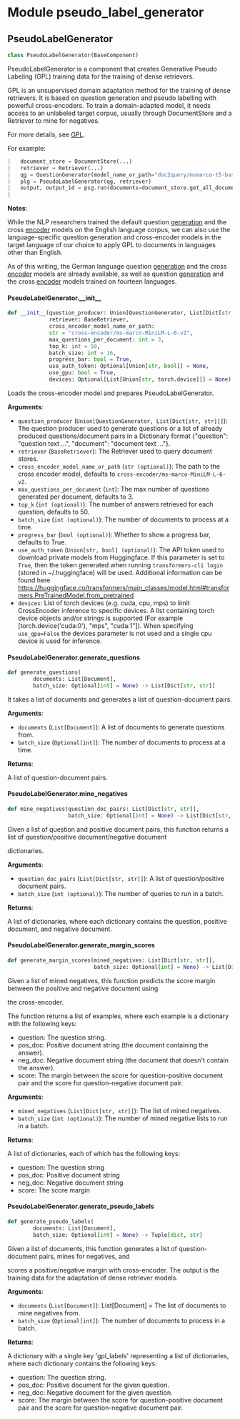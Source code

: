 <a id="pseudo_label_generator"></a>

# Module pseudo\_label\_generator

<a id="pseudo_label_generator.PseudoLabelGenerator"></a>

## PseudoLabelGenerator

```python
class PseudoLabelGenerator(BaseComponent)
```

PseudoLabelGenerator is a component that creates Generative Pseudo Labeling (GPL) training data for the
training of dense retrievers.

GPL is an unsupervised domain adaptation method for the training of dense retrievers. It is based on question
generation and pseudo labelling with powerful cross-encoders. To train a domain-adapted model, it needs access
to an unlabeled target corpus, usually through DocumentStore and a Retriever to mine for negatives.

For more details, see [GPL](https://github.com/UKPLab/gpl).

For example:


```python
|   document_store = DocumentStore(...)
|   retriever = Retriever(...)
|   qg = QuestionGenerator(model_name_or_path="doc2query/msmarco-t5-base-v1")
|   plg = PseudoLabelGenerator(qg, retriever)
|   output, output_id = psg.run(documents=document_store.get_all_documents())
|
```

**Notes**:


  While the NLP researchers trained the default question
  [generation](https://huggingface.co/doc2query/msmarco-t5-base-v1) and the cross
  [encoder](https://huggingface.co/cross-encoder/ms-marco-MiniLM-L-6-v2) models on
  the English language corpus, we can also use the language-specific question generation and
  cross-encoder models in the target language of our choice to apply GPL to documents in languages
  other than English.

  As of this writing, the German language question
  [generation](https://huggingface.co/ml6team/mt5-small-german-query-generation) and the cross
  [encoder](https://huggingface.co/ml6team/cross-encoder-mmarco-german-distilbert-base) models are
  already available, as well as question [generation](https://huggingface.co/doc2query/msmarco-14langs-mt5-base-v1)
  and the cross [encoder](https://huggingface.co/cross-encoder/mmarco-mMiniLMv2-L12-H384-v1)
  models trained on fourteen languages.

<a id="pseudo_label_generator.PseudoLabelGenerator.__init__"></a>

#### PseudoLabelGenerator.\_\_init\_\_

```python
def __init__(question_producer: Union[QuestionGenerator, List[Dict[str, str]]],
             retriever: BaseRetriever,
             cross_encoder_model_name_or_path:
             str = "cross-encoder/ms-marco-MiniLM-L-6-v2",
             max_questions_per_document: int = 3,
             top_k: int = 50,
             batch_size: int = 16,
             progress_bar: bool = True,
             use_auth_token: Optional[Union[str, bool]] = None,
             use_gpu: bool = True,
             devices: Optional[List[Union[str, torch.device]]] = None)
```

Loads the cross-encoder model and prepares PseudoLabelGenerator.

**Arguments**:

- `question_producer` (`Union[QuestionGenerator, List[Dict[str, str]]]`): The question producer used to generate questions or a list of already produced
questions/document pairs in a Dictionary format {"question": "question text ...", "document": "document text ..."}.
- `retriever` (`BaseRetriever`): The Retriever used to query document stores.
- `cross_encoder_model_name_or_path` (`str (optional)`): The path to the cross encoder model, defaults to
`cross-encoder/ms-marco-MiniLM-L-6-v2`.
- `max_questions_per_document` (`int`): The max number of questions generated per document, defaults to 3.
- `top_k` (`int (optional)`): The number of answers retrieved for each question, defaults to 50.
- `batch_size` (`int (optional)`): The number of documents to process at a time.
- `progress_bar` (`bool (optional)`): Whether to show a progress bar, defaults to True.
- `use_auth_token` (`Union[str, bool] (optional)`): The API token used to download private models from Huggingface.
If this parameter is set to `True`, then the token generated when running
`transformers-cli login` (stored in ~/.huggingface) will be used.
Additional information can be found here
https://huggingface.co/transformers/main_classes/model.html#transformers.PreTrainedModel.from_pretrained
- `devices`: List of torch devices (e.g. cuda, cpu, mps) to limit CrossEncoder inference to specific devices.
A list containing torch device objects and/or strings is supported (For example
[torch.device('cuda:0'), "mps", "cuda:1"]). When specifying `use_gpu=False` the devices
parameter is not used and a single cpu device is used for inference.

<a id="pseudo_label_generator.PseudoLabelGenerator.generate_questions"></a>

#### PseudoLabelGenerator.generate\_questions

```python
def generate_questions(
        documents: List[Document],
        batch_size: Optional[int] = None) -> List[Dict[str, str]]
```

It takes a list of documents and generates a list of question-document pairs.

**Arguments**:

- `documents` (`List[Document]`): A list of documents to generate questions from.
- `batch_size` (`Optional[int]`): The number of documents to process at a time.

**Returns**:

A list of question-document pairs.

<a id="pseudo_label_generator.PseudoLabelGenerator.mine_negatives"></a>

#### PseudoLabelGenerator.mine\_negatives

```python
def mine_negatives(question_doc_pairs: List[Dict[str, str]],
                   batch_size: Optional[int] = None) -> List[Dict[str, str]]
```

Given a list of question and positive document pairs, this function returns a list of question/positive document/negative document

dictionaries.

**Arguments**:

- `question_doc_pairs` (`List[Dict[str, str]]`): A list of question/positive document pairs.
- `batch_size` (`int (optional)`): The number of queries to run in a batch.

**Returns**:

A list of dictionaries, where each dictionary contains the question, positive document,
and negative document.

<a id="pseudo_label_generator.PseudoLabelGenerator.generate_margin_scores"></a>

#### PseudoLabelGenerator.generate\_margin\_scores

```python
def generate_margin_scores(mined_negatives: List[Dict[str, str]],
                           batch_size: Optional[int] = None) -> List[Dict]
```

Given a list of mined negatives, this function predicts the score margin between the positive and negative document using

the cross-encoder.

The function returns a list of examples, where each example is a dictionary with the following keys:

* question: The question string.
* pos_doc: Positive document string (the document containing the answer).
* neg_doc: Negative document string (the document that doesn't contain the answer).
* score: The margin between the score for question-positive document pair and the score for question-negative document pair.

**Arguments**:

- `mined_negatives` (`List[Dict[str, str]]`): The list of mined negatives.
- `batch_size` (`int (optional)`): The number of mined negative lists to run in a batch.

**Returns**:

A list of dictionaries, each of which has the following keys:
- question: The question string
- pos_doc: Positive document string
- neg_doc: Negative document string
- score: The score margin

<a id="pseudo_label_generator.PseudoLabelGenerator.generate_pseudo_labels"></a>

#### PseudoLabelGenerator.generate\_pseudo\_labels

```python
def generate_pseudo_labels(
        documents: List[Document],
        batch_size: Optional[int] = None) -> Tuple[dict, str]
```

Given a list of documents, this function generates a list of question-document pairs, mines for negatives, and

scores a positive/negative margin with cross-encoder. The output is the training data for the
adaptation of dense retriever models.

**Arguments**:

- `documents` (`List[Document]`): List[Document] = The list of documents to mine negatives from.
- `batch_size` (`Optional[int]`): The number of documents to process in a batch.

**Returns**:

A dictionary with a single key 'gpl_labels' representing a list of dictionaries, where each
dictionary contains the following keys:
- question: The question string.
- pos_doc: Positive document for the given question.
- neg_doc: Negative document for the given question.
- score: The margin between the score for question-positive document pair and the score for question-negative document pair.
